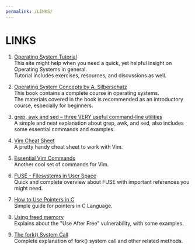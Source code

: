 ```yaml
---
permalink: /LINKS/
---
```


# LINKS
1. [Operating System Tutorial](https://www.tutorialspoint.com/operating_system/index.htm)\
This site might help when you need a quick, yet helpful insight on Operating Systems in general.\
Tutorial includes exercises, resources, and discussions as well.

2. [Operating System Concepts by A. Silberschatz](https://www.os-book.com/OS10/)\
This book contains a complete course in operating systems.\
The materials covered in the book is recommended as an introductory course, especially for beginners.

3. [grep, awk and sed – three VERY useful command-line utilities](https://www-users.york.ac.uk/~mijp1/teaching/2nd_year_Comp_Lab/guides/grep_awk_sed.pdf)\
A simple and neat explanation about grep, awk, and sed, also includes some essential commands and examples.

4. [Vim Cheat Sheet](https://vim.rtorr.com/)\
A pretty handy cheat sheet to work with Vim.

5. [Essential Vim Commands](https://catswhocode.com/vim-commands/)\
Another cool set of commands for Vim.

6. [FUSE - Filesystems in User Space](https://northstar-www.dartmouth.edu/~richard/WhitePapers/FUSE.html)\
Quick and complete overview about FUSE with important references you might need.

7. [How to Use Pointers in C](https://linuxhint.com/use-pointers-c/)\
Simple guide for pointers in C Language.

8. [Using freed memory](https://owasp.org/www-community/vulnerabilities/Using_freed_memory)\
Explains about the "Use After Free" vulnerability, with some examples.

9. [The fork() System Call](https://www.csl.mtu.edu/cs4411.ck/www/NOTES/process/fork/create.html)\
Complete explanation of fork() system call and other related methods.

